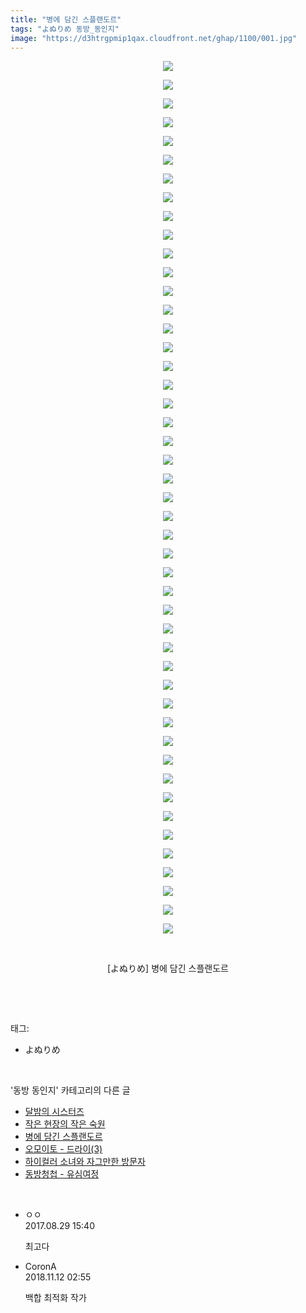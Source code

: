 ```yaml
---
title: "병에 담긴 스플랜도르"
tags: "よぬりめ 동방_동인지"
image: "https://d3htrgpmip1qax.cloudfront.net/ghap/1100/001.jpg"
---
```

<div class="article">
<p style="text-align: center; clear: none; float: none;"><img src="{{ site.imgserver5 }}/ghap/1100/001.jpg"/></p>
<p style="text-align: center; clear: none; float: none;"><img src="{{ site.imgserver5 }}/ghap/1100/002.jpg"/></p>
<p style="text-align: center; clear: none; float: none;"><img src="{{ site.imgserver5 }}/ghap/1100/003.jpg"/></p>
<p style="text-align: center; clear: none; float: none;"><img src="{{ site.imgserver5 }}/ghap/1100/004.jpg"/></p>
<p style="text-align: center; clear: none; float: none;"><img src="{{ site.imgserver5 }}/ghap/1100/005.jpg"/></p>
<p style="text-align: center; clear: none; float: none;"><img src="{{ site.imgserver5 }}/ghap/1100/006.jpg"/></p>
<p style="text-align: center; clear: none; float: none;"><img src="{{ site.imgserver5 }}/ghap/1100/007.jpg"/></p>
<p style="text-align: center; clear: none; float: none;"><img src="{{ site.imgserver5 }}/ghap/1100/008.jpg"/></p>
<p style="text-align: center; clear: none; float: none;"><img src="{{ site.imgserver5 }}/ghap/1100/009.jpg"/></p>
<p style="text-align: center; clear: none; float: none;"><img src="{{ site.imgserver5 }}/ghap/1100/010.jpg"/></p>
<p style="text-align: center; clear: none; float: none;"><img src="{{ site.imgserver5 }}/ghap/1100/011.jpg"/></p>
<p style="text-align: center; clear: none; float: none;"><img src="{{ site.imgserver5 }}/ghap/1100/012.jpg"/></p>
<p style="text-align: center; clear: none; float: none;"><img src="{{ site.imgserver5 }}/ghap/1100/013.jpg"/></p>
<p style="text-align: center; clear: none; float: none;"><img src="{{ site.imgserver5 }}/ghap/1100/014.jpg"/></p>
<p style="text-align: center; clear: none; float: none;"><img src="{{ site.imgserver5 }}/ghap/1100/015.jpg"/></p>
<p style="text-align: center; clear: none; float: none;"><img src="{{ site.imgserver5 }}/ghap/1100/016.jpg"/></p>
<p style="text-align: center; clear: none; float: none;"><img src="{{ site.imgserver5 }}/ghap/1100/017.jpg"/></p>
<p style="text-align: center; clear: none; float: none;"><img src="{{ site.imgserver5 }}/ghap/1100/018.jpg"/></p>
<p style="text-align: center; clear: none; float: none;"><img src="{{ site.imgserver5 }}/ghap/1100/019.jpg"/></p>
<p style="text-align: center; clear: none; float: none;"><img src="{{ site.imgserver5 }}/ghap/1100/020.jpg"/></p>
<p style="text-align: center; clear: none; float: none;"><img src="{{ site.imgserver5 }}/ghap/1100/021.jpg"/></p>
<p style="text-align: center; clear: none; float: none;"><img src="{{ site.imgserver5 }}/ghap/1100/022.jpg"/></p>
<p style="text-align: center; clear: none; float: none;"><img src="{{ site.imgserver5 }}/ghap/1100/023.jpg"/></p>
<p style="text-align: center; clear: none; float: none;"><img src="{{ site.imgserver5 }}/ghap/1100/024.jpg"/></p>
<p style="text-align: center; clear: none; float: none;"><img src="{{ site.imgserver5 }}/ghap/1100/025.jpg"/></p>
<p style="text-align: center; clear: none; float: none;"><img src="{{ site.imgserver5 }}/ghap/1100/026.jpg"/></p>
<p style="text-align: center; clear: none; float: none;"><img src="{{ site.imgserver5 }}/ghap/1100/027.jpg"/></p>
<p style="text-align: center; clear: none; float: none;"><img src="{{ site.imgserver5 }}/ghap/1100/028.jpg"/></p>
<p style="text-align: center; clear: none; float: none;"><img src="{{ site.imgserver5 }}/ghap/1100/029.jpg"/></p>
<p style="text-align: center; clear: none; float: none;"><img src="{{ site.imgserver5 }}/ghap/1100/030.jpg"/></p>
<p style="text-align: center; clear: none; float: none;"><img src="{{ site.imgserver5 }}/ghap/1100/031.jpg"/></p>
<p style="text-align: center; clear: none; float: none;"><img src="{{ site.imgserver5 }}/ghap/1100/032.jpg"/></p>
<p style="text-align: center; clear: none; float: none;"><img src="{{ site.imgserver5 }}/ghap/1100/033.jpg"/></p>
<p style="text-align: center; clear: none; float: none;"><img src="{{ site.imgserver5 }}/ghap/1100/034.jpg"/></p>
<p style="text-align: center; clear: none; float: none;"><img src="{{ site.imgserver5 }}/ghap/1100/035.jpg"/></p>
<p style="text-align: center; clear: none; float: none;"><img src="{{ site.imgserver5 }}/ghap/1100/036.jpg"/></p>
<p style="text-align: center; clear: none; float: none;"><img src="{{ site.imgserver5 }}/ghap/1100/037.jpg"/></p>
<p style="text-align: center; clear: none; float: none;"><img src="{{ site.imgserver5 }}/ghap/1100/038.jpg"/></p>
<p style="text-align: center; clear: none; float: none;"><img src="{{ site.imgserver5 }}/ghap/1100/039.jpg"/></p>
<p style="text-align: center; clear: none; float: none;"><img src="{{ site.imgserver5 }}/ghap/1100/040.jpg"/></p>
<p style="text-align: center; clear: none; float: none;"><img src="{{ site.imgserver5 }}/ghap/1100/041.jpg"/></p>
<p style="text-align: center; clear: none; float: none;"><img src="{{ site.imgserver5 }}/ghap/1100/042.jpg"/></p>
<p style="text-align: center; clear: none; float: none;"><img src="{{ site.imgserver5 }}/ghap/1100/043.jpg"/></p>
<p style="text-align: center; clear: none; float: none;"><img src="{{ site.imgserver5 }}/ghap/1100/044.jpg"/></p>
<p style="text-align: center; clear: none; float: none;"><img src="{{ site.imgserver5 }}/ghap/1100/045.jpg"/></p>
<p style="text-align: center; clear: none; float: none;"><img src="{{ site.imgserver5 }}/ghap/1100/046.jpg"/></p>
<p style="text-align: center; clear: none; float: none;"><img src="{{ site.imgserver5 }}/ghap/1100/047.jpg"/></p>
<p style="text-align: center; clear: none; float: none;"><br/></p>
<p style="text-align: center; clear: none; float: none;">[よぬりめ] 병에 담긴 스플랜도르</p>
<p><br/></p>
</div><br/>
<div class="tagTrail">
<p>태그: </p>
<ul>
<li>よぬりめ</li>
</ul>
</div><br/>
<div class="another">
<p>'동방 동인지' 카테고리의 다른 글</p>
<ul>
<li><a href="/ghap_1103">달밤의 시스터즈</a></li>
<li><a href="/ghap_1102">작은 현장의 작은 숙원</a></li>
<li><a href="/ghap_1100">병에 담긴 스플랜도르</a></li>
<li><a href="/ghap_1099">오모이토 - 드라이(3)</a></li>
<li><a href="/ghap_1098">하이컬러 소녀와 자그만한 방문자</a></li>
<li><a href="/ghap_1097">동방청첩 - 유심여정</a></li>
</ul>
</div><br/>
<div class="cb_module cb_fluid">
<div class="cb_wrt cb_profile">
<div class="comment">
<ul>
<li class="cb_thumb_off" id="comment15071025">
<div class="cb_comment_area">
<div class="cb_info_area">
<div class="cb_section">
<span class="cb_nick_name">ㅇㅇ</span>
</div>
<div class="cb_section">
<span class="cb_date">2017.08.29 15:40 </span>
</div>
</div>
<div class="cb_dsc_comment">
<p class="cb_dsc">
											최고다
										</p>
</div>
</div></li>
<li class="cb_thumb_off" id="comment15371776">
<div class="cb_comment_area">
<div class="cb_info_area">
<div class="cb_section">
<span class="cb_nick_name">CoronA</span>
</div>
<div class="cb_section">
<span class="cb_date">2018.11.12 02:55 </span>
</div>
</div>
<div class="cb_dsc_comment">
<p class="cb_dsc">
											백합 최적화 작가
										</p>
</div>
</div></li>
</ul>
</div>
</div><!-- commentList close -->
</div><br/>
